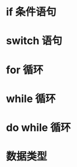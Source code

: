 # if 条件语句

# switch 语句

# for 循环

# while 循环 

# do while 循环

# 数据类型

<!-- console.log(a)
var a=1
等价于
var a
console.log(a)
a=1
——————————————
console.log(a)
let a=1
会报错

var允许定义时不赋值
let则不允许 -->